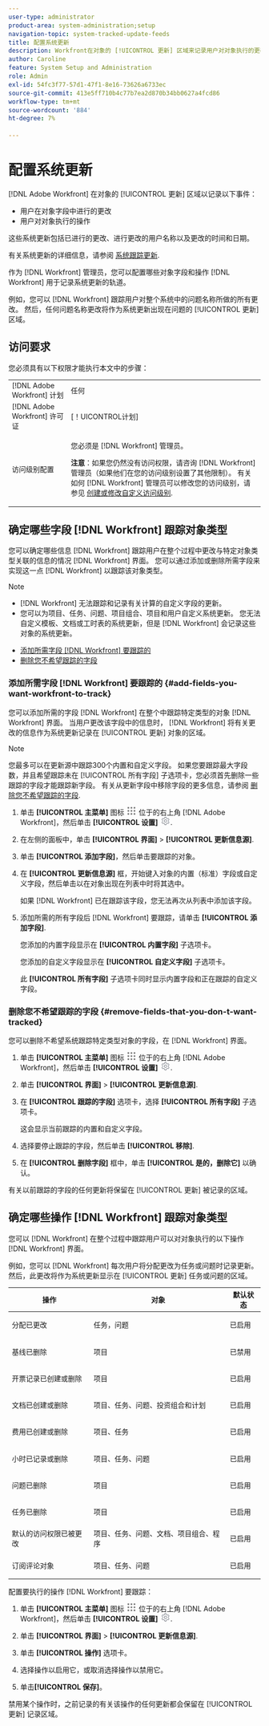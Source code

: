 ```yaml
---
user-type: administrator
product-area: system-administration;setup
navigation-topic: system-tracked-update-feeds
title: 配置系统更新
description: Workfront在对象的 [!UICONTROL 更新] 区域来记录用户对对象执行的更改。 作为 [!DNL Workfront] 管理员，您可以配置哪些对象字段和操作 [!DNL Workfront] 用于记录系统更新的轨道。
author: Caroline
feature: System Setup and Administration
role: Admin
exl-id: 54fc3f77-57d1-47f1-8e16-73626a6733ec
source-git-commit: 413e5ff710b4c77b7ea2d870b34bb0627a4fcd86
workflow-type: tm+mt
source-wordcount: '884'
ht-degree: 7%

---
```


# 配置系统更新

[!DNL Adobe Workfront] 在对象的 [!UICONTROL 更新] 区域以记录以下事件：

* 用户在对象字段中进行的更改
* 用户对对象执行的操作

这些系统更新包括已进行的更改、进行更改的用户名称以及更改的时间和日期。

有关系统更新的详细信息，请参阅 [系统跟踪更新](../system-tracked-update-feeds/system-tracked-update-feeds.md).

作为 [!DNL Workfront] 管理员，您可以配置哪些对象字段和操作 [!DNL Workfront] 用于记录系统更新的轨道。

例如，您可以 [!DNL Workfront] 跟踪用户对整个系统中的问题名称所做的所有更改。 然后，任何问题名称更改将作为系统更新出现在问题的 [!UICONTROL 更新] 区域。

## 访问要求

您必须具有以下权限才能执行本文中的步骤：

<table style="table-layout:auto"> 
 <col> 
 <col> 
 <tbody> 
  <tr> 
   <td role="rowheader">[!DNL Adobe Workfront] 计划</td> 
   <td>任何</td> 
  </tr> 
  <tr> 
   <td role="rowheader">[!DNL Adobe Workfront] 许可证</td> 
   <td>[！UICONTROL计划]</td> 
  </tr> 
  <tr> 
   <td role="rowheader">访问级别配置</td> 
   <td> <p>您必须是 [!DNL Workfront] 管理员。</p> <p><b>注意</b>：如果您仍然没有访问权限，请咨询 [!DNL Workfront] 管理员（如果他们在您的访问级别设置了其他限制）。 有关如何 [!DNL Workfront] 管理员可以修改您的访问级别，请参见 <a href="../../../administration-and-setup/add-users/configure-and-grant-access/create-modify-access-levels.md" class="MCXref xref">创建或修改自定义访问级别</a>.</p> </td> 
  </tr> 
 </tbody> 
</table>

## 确定哪些字段 [!DNL Workfront] 跟踪对象类型

您可以确定哪些信息 [!DNL Workfront] 跟踪用户在整个过程中更改与特定对象类型关联的信息的情况 [!DNL Workfront] 界面。 您可以通过添加或删除所需字段来实现这一点 [!DNL Workfront] 以跟踪该对象类型。

>[!NOTE]
>
>* [!DNL Workfront] 无法跟踪和记录有关计算的自定义字段的更新。
>* 您可以为项目、任务、问题、项目组合、项目和用户自定义系统更新。 您无法自定义模板、文档或工时表的系统更新，但是 [!DNL Workfront] 会记录这些对象的系统更新。
>



* [添加所需字段 [!DNL Workfront] 要跟踪的](#add-fields-you-want-workfront-to-track)
* [删除您不希望跟踪的字段](#remove-fields-that-you-don-t-want-tracked)

### 添加所需字段 [!DNL Workfront] 要跟踪的 {#add-fields-you-want-workfront-to-track}

您可以添加所需的字段 [!DNL Workfront] 在整个中跟踪特定类型的对象 [!DNL Workfront] 界面。 当用户更改该字段中的信息时， [!DNL Workfront] 将有关更改的信息作为系统更新记录在 [!UICONTROL 更新] 对象的区域。

>[!NOTE]
>
>您最多可以在更新源中跟踪300个内置和自定义字段。 如果您要跟踪最大字段数，并且希望跟踪未在 [!UICONTROL 所有字段] 子选项卡，您必须首先删除一些跟踪的字段才能跟踪新字段。 有关从更新字段中移除字段的更多信息，请参阅 [删除您不希望跟踪的字段](#remove-fields-that-you-don-t-want-tracked).

1. 单击 **[!UICONTROL 主菜单]** 图标 ![](assets/main-menu-icon.png) 位于的右上角 [!DNL Adobe Workfront]，然后单击 **[!UICONTROL 设置]** ![](assets/gear-icon-settings.png).

1. 在左侧的面板中，单击 **[!UICONTROL 界面]** > **[!UICONTROL 更新信息源]**.

1. 单&#x200B;击 **[!UICONTROL 添加字段]**，然后单击要跟踪的对象。

1. 在&#x200B; **[!UICONTROL 更新信息源]** 框，开始键入对象的内置（标准）字段或自定义字段，然后单击以在对象出现在列表中时将其选中。

   如果 [!DNL Workfront] 已在跟踪该字段，您无法再次从列表中添加该字段。

1. 添加所需的所有字段后 [!DNL Workfront] 要跟踪，请单击 **[!UICONTROL 添加字段]**.

   您添加的内置字段显示在 **[!UICONTROL 内置字段]** 子选项卡。

   您添加的自定义字段显示在 **[!UICONTROL 自定义字段]** 子选项卡。

   此 **[!UICONTROL 所有字段]** 子选项卡同时显示内置字段和正在跟踪的自定义字段。

### 删除您不希望跟踪的字段 {#remove-fields-that-you-don-t-want-tracked}

您可以删除不希望系统跟踪特定类型对象的字段，在 [!DNL Workfront] 界面。

1. 单击 **[!UICONTROL 主菜单]** 图标 ![](assets/main-menu-icon.png) 位于的右上角 [!DNL Adobe Workfront]，然后单击 **[!UICONTROL 设置]** ![](assets/gear-icon-settings.png).

1. 单击 **[!UICONTROL 界面]** > **[!UICONTROL 更新信息源]**.

1. 在 **[!UICONTROL 跟踪的字段]** 选项卡，选择 **[!UICONTROL 所有字段]** 子选项卡。

   这会显示当前跟踪的内置和自定义字段。

1. 选择要停止跟踪的字段，然后单击 **[!UICONTROL 移除]**.

1. 在 **[!UICONTROL 删除字段]** 框中，单击 **[!UICONTROL 是的，删除它]** 以确认。

有关以前跟踪的字段的任何更新将保留在 [!UICONTROL 更新] 被记录的区域。

## 确定哪些操作 [!DNL Workfront] 跟踪对象类型

您可以 [!DNL Workfront] 在整个过程中跟踪用户可以对对象执行的以下操作 [!DNL Workfront] 界面。

例如，您可以 [!DNL Workfront] 每次用户将分配更改为任务或问题时记录更新。 然后，此更改将作为系统更新显示在 [!UICONTROL 更新] 任务或问题的区域。

<table style="table-layout:auto"> 
 <col> 
 <col> 
 <col> 
 <thead> 
  <tr> 
   <th><strong>操作</strong> </th> 
   <th><strong>对象</strong> </th> 
   <th><strong>默认状态</strong> </th> 
  </tr> 
 </thead> 
 <tbody> 
  <tr> 
   <td>分配已更改</td> 
   <td>任务，问题</td> 
   <td> <p>已启用</p> </td> 
  </tr> 
  <tr> 
   <td>基线已删除</td> 
   <td>项目</td> 
   <td> <p>已禁用</p> </td> 
  </tr> 
  <tr> 
   <td>开票记录已创建或删除</td> 
   <td>项目</td> 
   <td> <p>已启用</p> </td> 
  </tr> 
  <tr> 
   <td>文档已创建或删除</td> 
   <td>项目、任务、问题、投资组合和计划</td> 
   <td> <p>已启用</p> </td> 
  </tr> 
  <tr> 
   <td>费用已创建或删除</td> 
   <td>项目、任务</td> 
   <td> <p>已启用</p> </td> 
  </tr> 
  <tr> 
   <td>小时已记录或删除</td> 
   <td>项目、任务、问题</td> 
   <td> <p>已启用</p> </td> 
  </tr> 
  <tr> 
   <td>问题已删除</td> 
   <td>项目</td> 
   <td> <p>已启用</p> </td> 
  </tr> 
  <tr> 
   <td>任务已删除</td> 
   <td>项目</td> 
   <td> <p>已启用</p> </td> 
  </tr> 
  <tr> 
   <td>默认的访问权限已被更改</td> 
   <td>项目、任务、问题、文档、项目组合、程序</td> 
   <td> <p>已启用</p> </td> 
  </tr> 
  <tr> 
   <td>订阅评论对象</td> 
   <td>项目、任务、问题</td> 
   <td> <p>已启用</p> </td> 
  </tr> 
 </tbody> 
</table>

配置要执行的操作 [!DNL Workfront] 要跟踪：

1. 单击 **[!UICONTROL 主菜单]** 图标 ![](assets/main-menu-icon.png) 位于的右上角 [!DNL Adobe Workfront]，然后单击 **[!UICONTROL 设置]** ![](assets/gear-icon-settings.png).

1. 单击 **[!UICONTROL 界面]** > **[!UICONTROL 更新信息源]**.

1. 单击 **[!UICONTROL 操作]** 选项卡。

1. 选择操作以启用它，或取消选择操作以禁用它。
1. 单击&#x200B;**[!UICONTROL 保存]**。

禁用某个操作时，之前记录的有关该操作的任何更新都会保留在 [!UICONTROL 更新] 记录区域。
